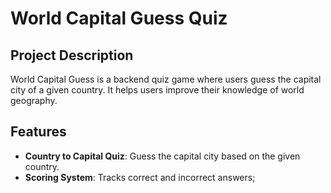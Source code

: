 # World Capital Guess Quiz

## Project Description

World Capital Guess is a backend quiz game where users guess the capital city of a given country. It helps users improve their knowledge of world geography.

## Features

- **Country to Capital Quiz**: Guess the capital city based on the given country.
- **Scoring System**: Tracks correct and incorrect answers;
